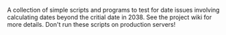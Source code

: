 A collection of simple scripts and programs to test for date issues involving calculating dates beyond the critial date in 2038. See the project wiki for more details. Don't run these scripts on production servers!
